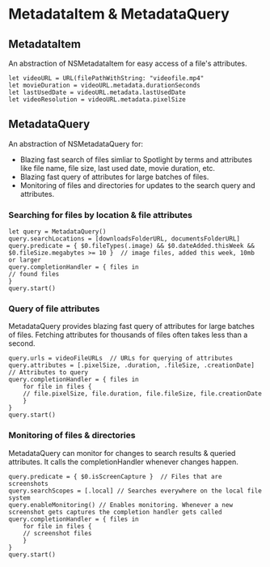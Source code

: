 # MetadataItem & MetadataQuery

## MetadataItem
An abstraction of NSMetadataItem for easy access of a file's attributes.
```
let videoURL = URL(filePathWithString: "videofile.mp4"
let movieDuration = videoURL.metadata.durationSeconds
let lastUsedDate = videoURL.metadata.lastUsedDate
let videoResolution = videoURL.metadata.pixelSize
```

## MetadataQuery
An abstraction of NSMetadataQuery for:
- Blazing fast search of files simliar to Spotlight by terms and attributes like file name, file size, last used date, movie duration, etc.
- Blazing fast query of attributes for large batches of files.
- Monitoring of files and directories for updates to the search query and attributes.

### Searching for files by location & file attributes
```
let query = MetadataQuery()
query.searchLocations = [downloadsFolderURL, documentsFolderURL]
query.predicate = { $0.fileTypes(.image) && $0.dateAdded.thisWeek && $0.fileSize.megabytes >= 10 }  // image files, added this week, 10mb or larger
query.completionHandler = { files in
// found files
}
query.start()
```

### Query of file attributes
MetadataQuery provides blazing fast query of attributes for large batches of files. Fetching attributes for thousands of files often takes less than a second.
```
query.urls = videoFileURLs  // URLs for querying of attributes
query.attributes = [.pixelSize, .duration, .fileSize, .creationDate] // Attributes to query
query.completionHandler = { files in  
    for file in files {
    // file.pixelSize, file.duration, file.fileSize, file.creationDate
    }
}
query.start()
```

### Monitoring of files & directories
MetadataQuery can monitor for changes to search results & queried attributes. It calls the completionHandler whenever changes happen.
```
query.predicate = { $0.isScreenCapture }  // Files that are screenshots
query.searchScopes = [.local] // Searches everywhere on the local file system
query.enableMonitoring() // Enables monitoring. Whenever a new screenshot gets captures the completion handler gets called
query.completionHandler = { files in  
    for file in files {
    // screenshot files
    }
}
query.start()
```
